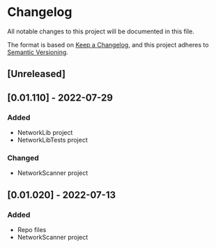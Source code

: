 # Changelog
All notable changes to this project will be documented in this file.

The format is based on [Keep a Changelog](https://keepachangelog.com/en/1.0.0/),
and this project adheres to [Semantic Versioning](https://semver.org/spec/v2.0.0.html).

## [Unreleased]

## [0.01.110] - 2022-07-29
### Added
- NetworkLib project
- NetworkLibTests project
### Changed
- NetworkScanner project

## [0.01.020] - 2022-07-13
### Added
- Repo files
- NetworkScanner project
